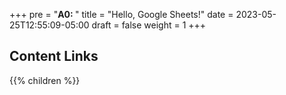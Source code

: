 +++
pre = "<b>A0: </b>"
title = "Hello, Google Sheets!"
date = 2023-05-25T12:55:09-05:00
draft = false
weight = 1
+++

## Content Links

{{% children %}}
